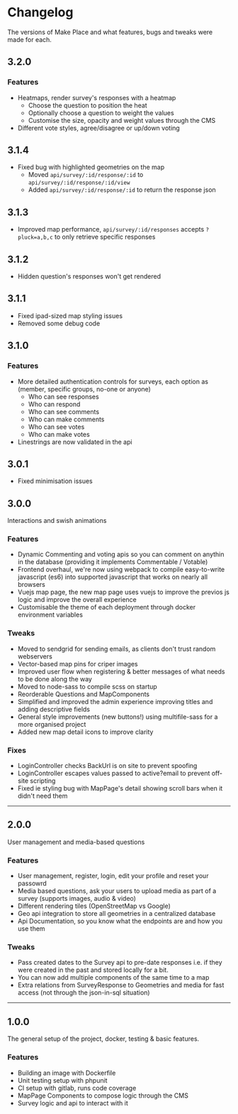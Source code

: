 # Changelog
The versions of Make Place and what features, bugs and tweaks were made for each.

## 3.2.0

### Features
- Heatmaps, render survey's responses with a heatmap
  - Choose the question to position the heat
  - Optionally choose a question to weight the values
  - Customise the size, opacity and weight values through the CMS
- Different vote styles, agree/disagree or up/down voting

## 3.1.4
- Fixed bug with highlighted geometries on the map
  - Moved `api/survey/:id/response/:id` to `api/survey/:id/response/:id/view`
  - Added `api/survey/:id/response/:id` to return the response json

## 3.1.3
- Improved map performance, `api/survey/:id/responses` accepts `?pluck=a,b,c` to only retrieve specific responses

## 3.1.2
- Hidden question's responses won't get rendered

## 3.1.1
- Fixed ipad-sized map styling issues
- Removed some debug code


## 3.1.0

### Features
- More detailed authentication controls for surveys, each option as (member, specific groups, no-one or anyone)
  - Who can see responses
  - Who can respond
  - Who can see comments
  - Who can make comments
  - Who can see votes
  - Who can make votes
- Linestrings are now validated in the api


## 3.0.1
- Fixed minimisation issues


## 3.0.0
Interactions and swish animations

### Features
- Dynamic Commenting and voting apis so you can comment on anythin in the database (providing it implements Commentable / Votable)
- Frontend overhaul, we're now using webpack to compile easy-to-write javascript (es6) into supported javascript that works on nearly all browsers
- Vuejs map page, the new map page uses vuejs to improve the previos js logic and improve the overall experience
- Customisable the theme of each deployment through docker environment variables

### Tweaks
- Moved to sendgrid for sending emails, as clients don't trust random webservers
- Vector-based map pins for criper images
- Improved user flow when registering & better messages of what needs to be done along the way
- Moved to node-sass to compile scss on startup
- Reorderable Questions and MapComponents
- Simplified and improved the admin experience improving titles and adding descriptive fields
- General style improvements (new buttons!) using multifile-sass for a more organised project
- Added new map detail icons to improve clarity

### Fixes
- LoginController checks BackUrl is on site to prevent spoofing
- LoginController escapes values passed to active?email to prevent off-site scripting
- Fixed ie styling bug with MapPage's detail showing scroll bars when it didn't need them


***


## 2.0.0
User management and media-based questions

### Features
- User management, register, login, edit your profile and reset your passowrd
- Media based questions, ask your users to upload media as part of a survey (supports images, audio & video)
- Different rendering tiles (OpenStreetMap vs Google)
- Geo api integration to store all geometries in a centralized database
- Api Documentation, so you know what the endpoints are and how you use them

### Tweaks
- Pass created dates to the Survey api to pre-date responses i.e. if they were created in the past and stored locally for a bit.
- You can now add multiple components of the same time to a map
- Extra relations from SurveyResponse to Geometries and media for fast access (not through the json-in-sql situation)


***


## 1.0.0
The general setup of the project, docker, testing & basic features.

### Features
- Building an image with Dockerfile
- Unit testing setup with phpunit
- CI setup with gitlab, runs code coverage
- MapPage Components to compose logic through the CMS
- Survey logic and api to interact with it
